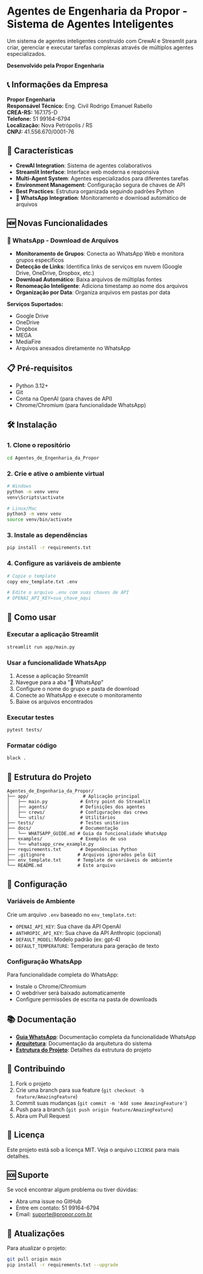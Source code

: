 # Agentes de Engenharia da Propor - Sistema de Agentes Inteligentes

Um sistema de agentes inteligentes construído com CrewAI e Streamlit para criar, gerenciar e executar tarefas complexas através de múltiplos agentes especializados.

**Desenvolvido pela Propor Engenharia**

## 📞 Informações da Empresa

**Propor Engenharia**  
**Responsável Técnico:** Eng. Civil Rodrigo Emanuel Rabello  
**CREA-RS:** 167.175-D  
**Telefone:** 51 99164-6794  
**Localização:** Nova Petrópolis / RS  
**CNPJ:** 41.556.670/0001-76

## 🚀 Características

- **CrewAI Integration**: Sistema de agentes colaborativos
- **Streamlit Interface**: Interface web moderna e responsiva
- **Multi-Agent System**: Agentes especializados para diferentes tarefas
- **Environment Management**: Configuração segura de chaves de API
- **Best Practices**: Estrutura organizada seguindo padrões Python
- **📱 WhatsApp Integration**: Monitoramento e download automático de arquivos

## 🆕 Novas Funcionalidades

### 📱 WhatsApp - Download de Arquivos
- **Monitoramento de Grupos**: Conecta ao WhatsApp Web e monitora grupos específicos
- **Detecção de Links**: Identifica links de serviços em nuvem (Google Drive, OneDrive, Dropbox, etc.)
- **Download Automático**: Baixa arquivos de múltiplas fontes
- **Renomeação Inteligente**: Adiciona timestamp ao nome dos arquivos
- **Organização por Data**: Organiza arquivos em pastas por data

**Serviços Suportados:**
- Google Drive
- OneDrive
- Dropbox
- MEGA
- MediaFire
- Arquivos anexados diretamente no WhatsApp

## 📋 Pré-requisitos

- Python 3.12+
- Git
- Conta na OpenAI (para chaves de API)
- Chrome/Chromium (para funcionalidade WhatsApp)

## 🛠️ Instalação

### 1. Clone o repositório
```bash
cd Agentes_de_Engenharia_da_Propor
```

### 2. Crie e ative o ambiente virtual
```bash
# Windows
python -m venv venv
venv\Scripts\activate

# Linux/Mac
python3 -m venv venv
source venv/bin/activate
```

### 3. Instale as dependências
```bash
pip install -r requirements.txt
```

### 4. Configure as variáveis de ambiente
```bash
# Copie o template
copy env_template.txt .env

# Edite o arquivo .env com suas chaves de API
# OPENAI_API_KEY=sua_chave_aqui
```

## 🚀 Como usar

### Executar a aplicação Streamlit
```bash
streamlit run app/main.py
```

### Usar a funcionalidade WhatsApp
1. Acesse a aplicação Streamlit
2. Navegue para a aba "📱 WhatsApp"
3. Configure o nome do grupo e pasta de download
4. Conecte ao WhatsApp e execute o monitoramento
5. Baixe os arquivos encontrados

### Executar testes
```bash
pytest tests/
```

### Formatar código
```bash
black .
```

## 📁 Estrutura do Projeto

```
Agentes_de_Engenharia_da_Propor/
├── app/                    # Aplicação principal
│   ├── main.py            # Entry point do Streamlit
│   ├── agents/            # Definições dos agentes
│   ├── crews/             # Configurações das crews
│   └── utils/             # Utilitários
├── tests/                 # Testes unitários
├── docs/                  # Documentação
│   └── WHATSAPP_GUIDE.md # Guia da funcionalidade WhatsApp
├── examples/              # Exemplos de uso
│   └── whatsapp_crew_example.py
├── requirements.txt       # Dependências Python
├── .gitignore            # Arquivos ignorados pelo Git
├── env_template.txt      # Template de variáveis de ambiente
└── README.md             # Este arquivo
```

## 🔧 Configuração

### Variáveis de Ambiente

Crie um arquivo `.env` baseado no `env_template.txt`:

- `OPENAI_API_KEY`: Sua chave da API OpenAI
- `ANTHROPIC_API_KEY`: Sua chave da API Anthropic (opcional)
- `DEFAULT_MODEL`: Modelo padrão (ex: gpt-4)
- `DEFAULT_TEMPERATURE`: Temperatura para geração de texto

### Configuração WhatsApp

Para funcionalidade completa do WhatsApp:
- Instale o Chrome/Chromium
- O webdriver será baixado automaticamente
- Configure permissões de escrita na pasta de downloads

## 📚 Documentação

- **[Guia WhatsApp](docs/WHATSAPP_GUIDE.md)**: Documentação completa da funcionalidade WhatsApp
- **[Arquitetura](docs/ARCHITECTURE.md)**: Documentação da arquitetura do sistema
- **[Estrutura do Projeto](docs/PROJECT_STRUCTURE.md)**: Detalhes da estrutura do projeto

## 🤝 Contribuindo

1. Fork o projeto
2. Crie uma branch para sua feature (`git checkout -b feature/AmazingFeature`)
3. Commit suas mudanças (`git commit -m 'Add some AmazingFeature'`)
4. Push para a branch (`git push origin feature/AmazingFeature`)
5. Abra um Pull Request

## 📝 Licença

Este projeto está sob a licença MIT. Veja o arquivo `LICENSE` para mais detalhes.

## 🆘 Suporte

Se você encontrar algum problema ou tiver dúvidas:
- Abra uma issue no GitHub
- Entre em contato: 51 99164-6794
- Email: suporte@propor.com.br

## 🔄 Atualizações

Para atualizar o projeto:

```bash
git pull origin main
pip install -r requirements.txt --upgrade
``` 